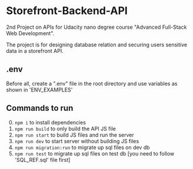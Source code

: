 # Storefront-Backend-API

2nd Project on APIs for Udacity nano degree course "Advanced Full-Stack Web Development".

The project is for designing database relation and securing users sensitive data in a storefront API.

## .env

Before all, create a ".env" file in the root directory and use variables as shown in 'ENV_EXAMPLES'

## Commands to run

0. `npm i` to install dependencies
1. `npm run build` to only build the API JS file
2. `npm run start` to build JS files and run the server
3. `npm run dev` to start server without building JS files
4. `npm run migration:run` to migrate up sql files on dev db
5. `npm run test` to migrate up sql files on test db [you need to follow 'SQL_REF.sql' file first]
